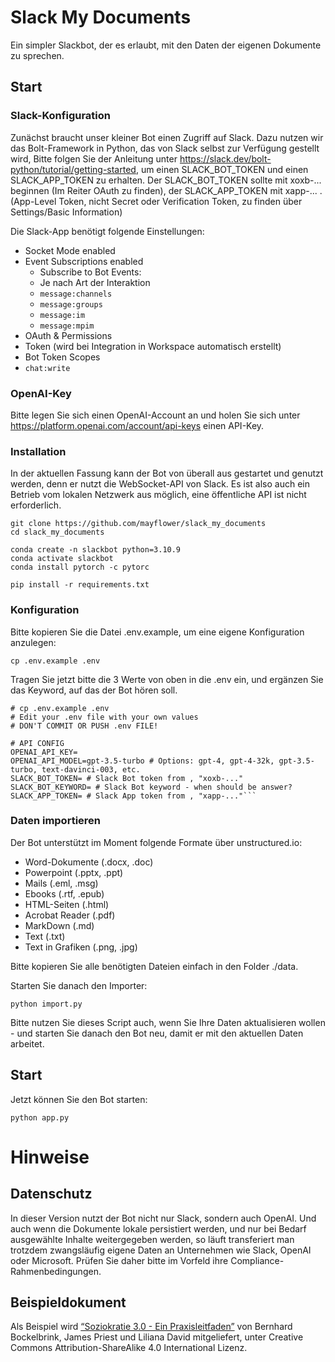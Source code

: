 # Slack My Documents
Ein simpler Slackbot, der es erlaubt, mit den Daten der eigenen Dokumente zu sprechen.


## Start

### Slack-Konfiguration

Zunächst braucht unser kleiner Bot einen Zugriff auf Slack. Dazu nutzen wir das Bolt-Framework in Python, das von Slack selbst zur Verfügung gestellt wird, 
Bitte folgen Sie der Anleitung unter https://slack.dev/bolt-python/tutorial/getting-started, um einen SLACK_BOT_TOKEN und einen SLACK_APP_TOKEN zu erhalten. Der SLACK_BOT_TOKEN sollte mit xoxb-... beginnen (Im Reiter OAuth zu finden), der SLACK_APP_TOKEN mit xapp-... . (App-Level Token, nicht Secret oder Verification Token, zu finden über Settings/Basic Information)

Die Slack-App benötigt folgende Einstellungen:
- Socket Mode enabled
- Event Subscriptions enabled
  - Subscribe to Bot Events:
   - Je nach Art der Interaktion
    - `message:channels`
    - `message:groups`
    - `message:im`
    - `message:mpim`
- OAuth & Permissions 
 - Token (wird bei Integration in Workspace automatisch erstellt)
 - Bot Token Scopes
  - `chat:write`


### OpenAI-Key

Bitte legen Sie sich einen OpenAI-Account an und holen Sie sich unter https://platform.openai.com/account/api-keys einen API-Key. 

### Installation

In der aktuellen Fassung kann der Bot von überall aus gestartet und genutzt werden, denn er nutzt die WebSocket-API von Slack. Es ist also auch ein Betrieb vom lokalen Netzwerk aus möglich, eine öffentliche API ist nicht erforderlich. 

```
git clone https://github.com/mayflower/slack_my_documents
cd slack_my_documents

conda create -n slackbot python=3.10.9
conda activate slackbot
conda install pytorch -c pytorc

pip install -r requirements.txt 
```

### Konfiguration

Bitte kopieren Sie die Datei .env.example, um eine eigene Konfiguration anzulegen:
```
cp .env.example .env
```

Tragen Sie jetzt bitte die 3 Werte von oben in die .env ein, und ergänzen Sie das Keyword, auf das der Bot hören soll.

```
# cp .env.example .env
# Edit your .env file with your own values
# DON'T COMMIT OR PUSH .env FILE!

# API CONFIG
OPENAI_API_KEY=
OPENAI_API_MODEL=gpt-3.5-turbo # Options: gpt-4, gpt-4-32k, gpt-3.5-turbo, text-davinci-003, etc.
SLACK_BOT_TOKEN= # Slack Bot token from , "xoxb-..."
SLACK_BOT_KEYWORD= # Slack Bot keyword - when should be answer?
SLACK_APP_TOKEN= # Slack App token from , "xapp-..."```
```

### Daten importieren 

Der Bot unterstützt im Moment folgende Formate über unstructured.io:

* Word-Dokumente (.docx, .doc)
* Powerpoint (.pptx, .ppt)
* Mails (.eml, .msg)
* Ebooks (.rtf, .epub)
* HTML-Seiten (.html)
* Acrobat Reader (.pdf)
* MarkDown (.md)
* Text (.txt)
* Text in Grafiken (.png, .jpg) 


Bitte kopieren Sie alle benötigten Dateien einfach in den Folder ./data.

Starten Sie danach den Importer:

```
python import.py
```
Bitte nutzen Sie dieses Script auch, wenn Sie Ihre Daten aktualisieren wollen - und starten Sie danach den Bot neu, damit er mit den aktuellen Daten arbeitet.

## Start
Jetzt können Sie den Bot starten:
```
python app.py 
```

# Hinweise 
## Datenschutz
In dieser Version nutzt der Bot nicht nur Slack, sondern auch OpenAI. Und auch wenn die Dokumente lokale persistiert werden, und nur bei Bedarf ausgewählte Inhalte weitergegeben werden, so läuft transferiert man trotzdem zwangsläufig eigene Daten an Unternehmen wie Slack, OpenAI oder Microsoft. Prüfen Sie daher bitte im Vorfeld ihre Compliance-Rahmenbedingungen.

## Beispieldokument
Als Beispiel wird [“Soziokratie 3.0 - Ein Praxisleitfaden”](https://sociocracy30.org/_res/practical-guide/S3-Praxisleitfaden.pdf) von Bernhard Bockelbrink, James Priest und Liliana David mitgeliefert, unter Creative Commons Attribution-ShareAlike 4.0 International Lizenz.
